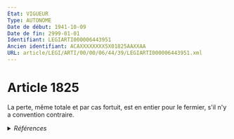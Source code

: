 ```yaml
---
État: VIGUEUR
Type: AUTONOME
Date de début: 1941-10-09
Date de fin: 2999-01-01
Identifiant: LEGIARTI000006443951
Ancien identifiant: ACAXXXXXXXX5X01825AAXXAA
URL: article/LEGI/ARTI/00/00/06/44/39/LEGIARTI000006443951.xml
---
```


<h1>Article 1825</h1>

La perte, même totale et par cas fortuit, est en entier pour le fermier, s'il
n'y a convention contraire.


<details>
  <summary><em>Références</em></summary>

  <h2>Références faites par l'article</h2>
  
  <ul>
    <li>
      CODIFICATION source Loi 1804-03-07
    </li>
    <li>
      CREATION source Loi 1804-03-07 promulguée le 17 mars 1804
    </li>
  </ul>
</details>
